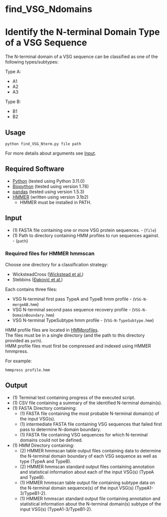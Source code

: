 # find_VSG_Ndomains
# Identify the N-terminal Domain Type of a VSG Sequence

The N-terminal domain of a VSG sequence can be classified as one of the following types/subtypes:

Type A:
* A1
* A2
* A3

Type B:
* B1
* B2

## Usage

```
python find_VSG_Nterm.py file path
```

For more details about arguments see [Input](#input).

## Required Software
* [Python](https://www.python.org/) (tested using Python 3.11.0)
* [Biopython](https://anaconda.org/anaconda/biopython) (tested using version 1.78)
* [pandas](https://anaconda.org/anaconda/pandas) (tested using version 1.5.3)
* [HMMER](http://hmmer.org) (written using version 3.1b2)
	- HMMER must be installed in PATH.

## Input
* (1) FASTA file containing one or more VSG protein sequences. - (`file`)
* (1) Path to directory containing HMM profiles to run sequences against. - (`path`)

### Required files for HMMER hmmscan
Choose one directory for a classification strategy:
* WicksteadCross ([Wickstead et al.](https://www.sciencedirect.com/science/article/pii/S0166685114000772))
* Stebbins ([Đaković et al.](https://journals.plos.org/plosntds/article?id=10.1371/journal.pntd.0011621))

Each contains three files:
* VSG N-terminal first pass TypeA and TypeB hmm profile - (`VSG-N-mergeAB.hmm`)
* VSG N-terminal second pass sequence recovery profile - (`VSG-N-DomainBoundary.hmm`)
* VSG N-terminal TypeSubtype hmm profile - (`VSG-N-TypeSubtype.hmm`)

HMM profile files are located in [HMMprofiles](HMMprofiles).  
The files must be in a single directory (and the path to this directory provided as `path`).  
HMM profile files must first be compressed and indexed using HMMER hmmpress.

For example:
```
hmmpress profile.hmm
```

## Output
* (1) Terminal text containing progress of the executed script.
* (1) CSV file containing a summary of the identified N-terminal domain(s).
* (1) FASTA Directory containing:
	- (1) FASTA file containing the most probable N-terminal domain(s) of the input VSG(s).
	- (1) intermediate FASTA file containing VSG sequences that failed first pass to determine N-domain boundary.
	- (1) FASTA file containing VSG sequences for which N-terminal domains could not be defined.
* (1) HMM Directory containing:
	- (2) HMMER hmmscan table output files containing data to determine the N-terminal domain boundary of each VSG sequence as well as type (TypeA and TypeB).
	- (2) HMMER hmmscan standard output files containing annotation and statistical information about each of the input VSG(s) (TypeA and TypeB).
	- (1) HMMER hmmscan table output file containing subtype data on the N-terminal domain sequence(s) of the input VSG(s) (TypeA1-3/TypeB1-2).
	- (1) HMMER hmmscan standard output file containing annotation and statistical information about the N-terminal domain(s) subtype of the input VSG(s) (TypeA1-3/TypeB1-2).
